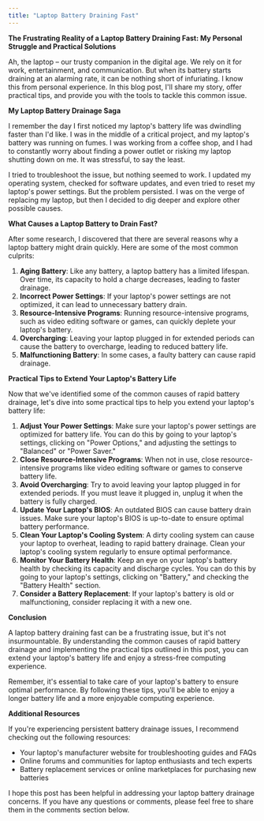 ```yaml
---
title: "Laptop Battery Draining Fast"
---
```


**The Frustrating Reality of a Laptop Battery Draining Fast: My Personal Struggle and Practical Solutions**

 Ah, the laptop – our trusty companion in the digital age. We rely on it for work, entertainment, and communication. But when its battery starts draining at an alarming rate, it can be nothing short of infuriating. I know this from personal experience. In this blog post, I'll share my story, offer practical tips, and provide you with the tools to tackle this common issue.

**My Laptop Battery Drainage Saga**

I remember the day I first noticed my laptop's battery life was dwindling faster than I'd like. I was in the middle of a critical project, and my laptop's battery was running on fumes. I was working from a coffee shop, and I had to constantly worry about finding a power outlet or risking my laptop shutting down on me. It was stressful, to say the least.

I tried to troubleshoot the issue, but nothing seemed to work. I updated my operating system, checked for software updates, and even tried to reset my laptop's power settings. But the problem persisted. I was on the verge of replacing my laptop, but then I decided to dig deeper and explore other possible causes.

**What Causes a Laptop Battery to Drain Fast?**

After some research, I discovered that there are several reasons why a laptop battery might drain quickly. Here are some of the most common culprits:

1. **Aging Battery**: Like any battery, a laptop battery has a limited lifespan. Over time, its capacity to hold a charge decreases, leading to faster drainage.
2. **Incorrect Power Settings**: If your laptop's power settings are not optimized, it can lead to unnecessary battery drain.
3. **Resource-Intensive Programs**: Running resource-intensive programs, such as video editing software or games, can quickly deplete your laptop's battery.
4. **Overcharging**: Leaving your laptop plugged in for extended periods can cause the battery to overcharge, leading to reduced battery life.
5. **Malfunctioning Battery**: In some cases, a faulty battery can cause rapid drainage.

**Practical Tips to Extend Your Laptop's Battery Life**

Now that we've identified some of the common causes of rapid battery drainage, let's dive into some practical tips to help you extend your laptop's battery life:

1. **Adjust Your Power Settings**: Make sure your laptop's power settings are optimized for battery life. You can do this by going to your laptop's settings, clicking on "Power Options," and adjusting the settings to "Balanced" or "Power Saver."
2. **Close Resource-Intensive Programs**: When not in use, close resource-intensive programs like video editing software or games to conserve battery life.
3. **Avoid Overcharging**: Try to avoid leaving your laptop plugged in for extended periods. If you must leave it plugged in, unplug it when the battery is fully charged.
4. **Update Your Laptop's BIOS**: An outdated BIOS can cause battery drain issues. Make sure your laptop's BIOS is up-to-date to ensure optimal battery performance.
5. **Clean Your Laptop's Cooling System**: A dirty cooling system can cause your laptop to overheat, leading to rapid battery drainage. Clean your laptop's cooling system regularly to ensure optimal performance.
6. **Monitor Your Battery Health**: Keep an eye on your laptop's battery health by checking its capacity and discharge cycles. You can do this by going to your laptop's settings, clicking on "Battery," and checking the "Battery Health" section.
7. **Consider a Battery Replacement**: If your laptop's battery is old or malfunctioning, consider replacing it with a new one.

**Conclusion**

A laptop battery draining fast can be a frustrating issue, but it's not insurmountable. By understanding the common causes of rapid battery drainage and implementing the practical tips outlined in this post, you can extend your laptop's battery life and enjoy a stress-free computing experience.

Remember, it's essential to take care of your laptop's battery to ensure optimal performance. By following these tips, you'll be able to enjoy a longer battery life and a more enjoyable computing experience.

**Additional Resources**

If you're experiencing persistent battery drainage issues, I recommend checking out the following resources:

* Your laptop's manufacturer website for troubleshooting guides and FAQs
* Online forums and communities for laptop enthusiasts and tech experts
* Battery replacement services or online marketplaces for purchasing new batteries

I hope this post has been helpful in addressing your laptop battery drainage concerns. If you have any questions or comments, please feel free to share them in the comments section below.
